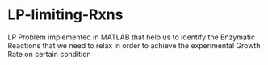 # LP-limiting-Rxns
LP Problem implemented in MATLAB that help us to identify the Enzymatic Reactions that we need to relax in order to achieve the experimental Growth Rate on certain condition
